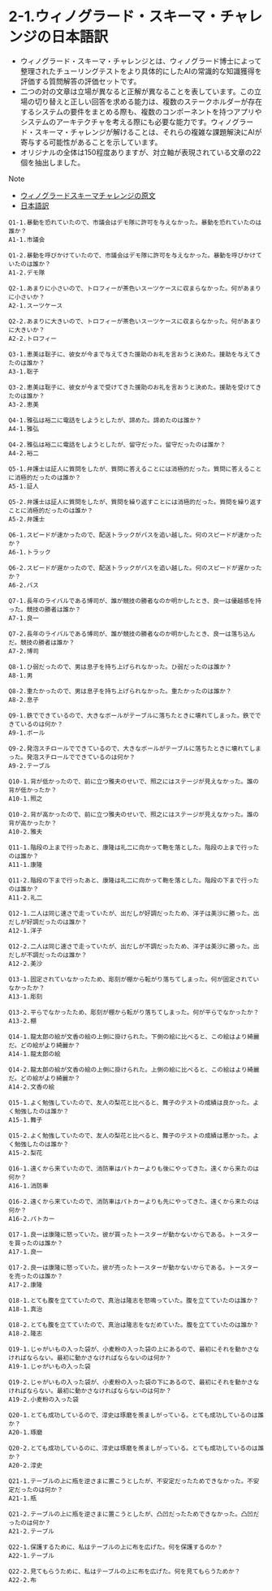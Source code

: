 # 2-1.ウィノグラード・スキーマ・チャレンジの日本語訳
- ウィノグラード・スキーマ・チャレンジとは、ウィノグラード博士によって整理されたチューリングテストをより具体的にしたAIの常識的な知識獲得を評価する質問解答の評価セットです。
- 二つの対の文章は立場が異なると正解が異なることを表しています。この立場の切り替えと正しい回答を求める能力は、複数のステークホルダーが存在するシステムの要件をまとめる際も、複数のコンポーネントを持つアプリやシステムのアーキテクチャを考える際にも必要な能力です。ウィノグラード・スキーマ・チャレンジが解けることは、それらの複雑な課題解決にAIが寄与する可能性があることを示しています。
- オリジナルの全体は150程度ありますが、対立軸が表現されている文章の22個を抽出しました。

> [!NOTE]
>- [ウィノグラードスキーマチャレンジの原文](https://cs.nyu.edu/~davise/papers/WinogradSchemas/WS.html)
>- [日本語訳](http://arakilab.media.eng.hokudai.ac.jp/~kabura/collection_ja.html)
>

```
Q1-1.暴動を恐れていたので、市議会はデモ隊に許可を与えなかった。暴動を恐れていたのは誰か？
A1-1.市議会

Q1-2.暴動を呼びかけていたので、市議会はデモ隊に許可を与えなかった。暴動を呼びかけていたのは誰か？
A1-2.デモ隊

Q2-1.あまりに小さいので、トロフィーが茶色いスーツケースに収まらなかった。何があまりに小さいか？
A2-1.スーツケース

Q2-2.あまりに大きいので、トロフィーが茶色いスーツケースに収まらなかった。何があまりに大きいか？
A2-2.トロフィー

Q3-1.恵美は聡子に、彼女が今まで与えてきた援助のお礼を言おうと決めた。援助を与えてきたのは誰か？
A3-1.聡子

Q3-2.恵美は聡子に、彼女が今まで受けてきた援助のお礼を言おうと決めた。援助を受けてきたのは誰か？
A3-2.恵美

Q4-1.雅弘は裕二に電話をしようとしたが、諦めた。諦めたのは誰か？
A4-1.雅弘

Q4-2.雅弘は裕二に電話をしようとしたが、留守だった。留守だったのは誰か？
A4-2.裕二

Q5-1.弁護士は証人に質問をしたが、質問に答えることには消極的だった。質問に答えることに消極的だったのは誰か？
A5-1.証人

Q5-2.弁護士は証人に質問をしたが、質問を繰り返すことには消極的だった。質問を繰り返すことに消極的だったのは誰か？
A5-2.弁護士

Q6-1.スピードが速かったので、配送トラックがバスを追い越した。何のスピードが速かったか？
A6-1.トラック

Q6-2.スピードが遅かったので、配送トラックがバスを追い越した。何のスピードが遅かったか？
A6-2.バス

Q7-1.長年のライバルである博司が、誰が競技の勝者なのか明かしたとき、良一は優越感を持った。競技の勝者は誰か？
A7-1.良一

Q7-2.長年のライバルである博司が、誰が競技の勝者なのか明かしたとき、良一は落ち込んだ。競技の勝者は誰か？
A7-2.博司

Q8-1.ひ弱だったので、男は息子を持ち上げられなかった。ひ弱だったのは誰か？
A8-1.男

Q8-2.重たかったので、男は息子を持ち上げられなかった。重たかったのは誰か？
A8-2.息子

Q9-1.鉄でできているので、大きなボールがテーブルに落ちたときに壊れてしまった。鉄でできているのは何か？
A9-1.ボール

Q9-2.発泡スチロールでできているので、大きなボールがテーブルに落ちたときに壊れてしまった。発泡スチロールでできているのは何か？
A9-2.テーブル

Q10-1.背が低かったので、前に立つ雅夫のせいで、照之にはステージが見えなかった。誰の背が低かったか？
A10-1.照之

Q10-2.背が高かったので、前に立つ雅夫のせいで、照之にはステージが見えなかった。誰の背が高かったか？
A10-2.雅夫

Q11-1.階段の上まで行ったあと、康隆は礼二に向かって鞄を落とした。階段の上まで行ったのは誰か？
A11-1.康隆

Q11-2.階段の下まで行ったあと、康隆は礼二に向かって鞄を落とした。階段の下まで行ったのは誰か？
A11-2.礼二

Q12-1.二人は同じ速さで走っていたが、出だしが好調だったため、洋子は美沙に勝った。出だしが好調だったのは誰か？
A12-1.洋子

Q12-2.二人は同じ速さで走っていたが、出だしが不調だったため、洋子は美沙に勝った。出だしが不調だったのは誰か？
A12-2.美沙

Q13-1.固定されていなかったため、彫刻が棚から転がり落ちてしまった。何が固定されていなかったか？
A13-1.彫刻

Q13-2.平らでなかったため、彫刻が棚から転がり落ちてしまった。何が平らでなかったか？
A13-2.棚

Q14-1.龍太郎の絵が文香の絵の上側に掛けられた。下側の絵に比べると、この絵はより綺麗だ。どの絵がより綺麗か？
A14-1.龍太郎の絵

Q14-2.龍太郎の絵が文香の絵の上側に掛けられた。上側の絵に比べると、この絵はより綺麗だ。どの絵がより綺麗か？
A14-2.文香の絵

Q15-1.よく勉強していたので、友人の梨花と比べると、舞子のテストの成績は良かった。よく勉強したのは誰か？
A15-1.舞子

Q15-2.よく勉強していたので、友人の梨花と比べると、舞子のテストの成績は悪かった。よく勉強したのは誰か？
A15-2.梨花

Q16-1.遠くから来ていたので、消防車はパトカーよりも後にやってきた。遠くから来たのは何か？
A16-1.消防車

Q16-2.遠くから来ていたので、消防車はパトカーよりも先にやってきた。遠くから来たのは何か？
A16-2.パトカー

Q17-1.良一は康隆に怒っていた。彼が買ったトースターが動かないからである。トースターを買ったのは誰か？
A17-1.良一

Q17-2.良一は康隆に怒っていた。彼が売ったトースターが動かないからである。トースターを売ったのは誰か？
A17-2.康隆

Q18-1.とても腹を立てていたので、真治は隆志を怒鳴っていた。腹を立てていたのは誰か？
A18-1.真治

Q18-2.とても腹を立てていたので、真治は隆志をなだめていた。腹を立てていたのは誰か？
A18-2.隆志

Q19-1.じゃがいもの入った袋が、小麦粉の入った袋の上にあるので、最初にそれを動かさなければならない。最初に動かさなければならないのは何か？
A19-1.じゃがいもの入った袋

Q19-2.じゃがいもの入った袋が、小麦粉の入った袋の下にあるので、最初にそれを動かさなければならない。最初に動かさなければならないのは何か？
A19-2.小麦粉の入った袋

Q20-1.とても成功しているので、淳史は琢磨を羨ましがっている。とても成功しているのは誰か？
A20-1.琢磨

Q20-2.とても成功しているのに、淳史は琢磨を羨ましがっている。とても成功しているのは誰か？
A20-2.淳史

Q21-1.テーブルの上に瓶を逆さまに置こうとしたが、不安定だったためできなかった。不安定だったのは何か？
A21-1.瓶

Q21-2.テーブルの上に瓶を逆さまに置こうとしたが、凸凹だったためできなかった。凸凹だったのは何か？
A21-2.テーブル

Q22-1.保護するために、私はテーブルの上に布を広げた。何を保護するのか？
A22-1.テーブル

Q22-2.見てもらうために、私はテーブルの上に布を広げた。何を見てもらうためか？
A22-2.布
```